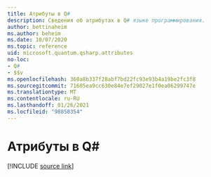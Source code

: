 ```yaml
---
title: Атрибуты в Q#
description: Сведения об атрибутах в Q# языке программирования.
author: bettinaheim
ms.author: beheim
ms.date: 10/07/2020
ms.topic: reference
uid: microsoft.quantum.qsharp.attributes
no-loc:
- Q#
- $$v
ms.openlocfilehash: 360a8b337f28abf7bd22fc93e93b4a19be2fc3f8
ms.sourcegitcommit: 71605ea9cc630e84e7ef29027e1f0ea06299747e
ms.translationtype: MT
ms.contentlocale: ru-RU
ms.lasthandoff: 01/26/2021
ms.locfileid: "98858354"
---
```

# <a name="attributes-in-no-locq"></a>Атрибуты в Q#


[!INCLUDE [source link](~/includes/qsharp-language/Specifications/Language/1_ProgramStructure/5_Attributes.md)]

